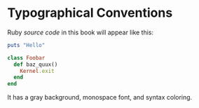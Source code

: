 # Typographical Conventions

Ruby *source code* in this book will appear like this:

```ruby
puts "Hello"

class Foobar
  def baz_quux()
    Kernel.exit
  end
end
```

It has a gray background, monospace font, and syntax coloring.